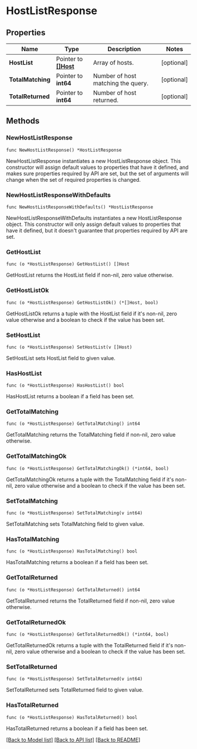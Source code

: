 # HostListResponse

## Properties

| Name              | Type                             | Description                        | Notes      |
| ----------------- | -------------------------------- | ---------------------------------- | ---------- |
| **HostList**      | Pointer to [**[]Host**](Host.md) | Array of hosts.                    | [optional] |
| **TotalMatching** | Pointer to **int64**             | Number of host matching the query. | [optional] |
| **TotalReturned** | Pointer to **int64**             | Number of host returned.           | [optional] |

## Methods

### NewHostListResponse

`func NewHostListResponse() *HostListResponse`

NewHostListResponse instantiates a new HostListResponse object.
This constructor will assign default values to properties that have it defined,
and makes sure properties required by API are set, but the set of arguments
will change when the set of required properties is changed.

### NewHostListResponseWithDefaults

`func NewHostListResponseWithDefaults() *HostListResponse`

NewHostListResponseWithDefaults instantiates a new HostListResponse object.
This constructor will only assign default values to properties that have it defined,
but it doesn't guarantee that properties required by API are set.

### GetHostList

`func (o *HostListResponse) GetHostList() []Host`

GetHostList returns the HostList field if non-nil, zero value otherwise.

### GetHostListOk

`func (o *HostListResponse) GetHostListOk() (*[]Host, bool)`

GetHostListOk returns a tuple with the HostList field if it's non-nil, zero value otherwise
and a boolean to check if the value has been set.

### SetHostList

`func (o *HostListResponse) SetHostList(v []Host)`

SetHostList sets HostList field to given value.

### HasHostList

`func (o *HostListResponse) HasHostList() bool`

HasHostList returns a boolean if a field has been set.

### GetTotalMatching

`func (o *HostListResponse) GetTotalMatching() int64`

GetTotalMatching returns the TotalMatching field if non-nil, zero value otherwise.

### GetTotalMatchingOk

`func (o *HostListResponse) GetTotalMatchingOk() (*int64, bool)`

GetTotalMatchingOk returns a tuple with the TotalMatching field if it's non-nil, zero value otherwise
and a boolean to check if the value has been set.

### SetTotalMatching

`func (o *HostListResponse) SetTotalMatching(v int64)`

SetTotalMatching sets TotalMatching field to given value.

### HasTotalMatching

`func (o *HostListResponse) HasTotalMatching() bool`

HasTotalMatching returns a boolean if a field has been set.

### GetTotalReturned

`func (o *HostListResponse) GetTotalReturned() int64`

GetTotalReturned returns the TotalReturned field if non-nil, zero value otherwise.

### GetTotalReturnedOk

`func (o *HostListResponse) GetTotalReturnedOk() (*int64, bool)`

GetTotalReturnedOk returns a tuple with the TotalReturned field if it's non-nil, zero value otherwise
and a boolean to check if the value has been set.

### SetTotalReturned

`func (o *HostListResponse) SetTotalReturned(v int64)`

SetTotalReturned sets TotalReturned field to given value.

### HasTotalReturned

`func (o *HostListResponse) HasTotalReturned() bool`

HasTotalReturned returns a boolean if a field has been set.

[[Back to Model list]](../README.md#documentation-for-models) [[Back to API list]](../README.md#documentation-for-api-endpoints) [[Back to README]](../README.md)
